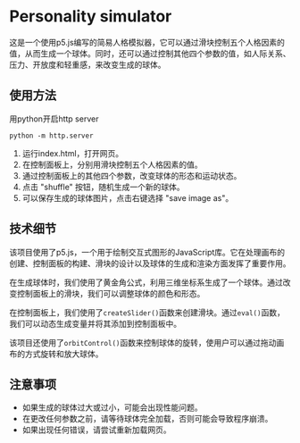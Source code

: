 # Personality simulator

这是一个使用p5.js编写的简易人格模拟器，它可以通过滑块控制五个人格因素的值，从而生成一个球体。同时，还可以通过控制其他四个参数的值，如人际关系、压力、开放度和轻重感，来改变生成的球体。

## 使用方法

用python开启http server

```
python -m http.server
```

1. 运行index.html，打开网页。
2. 在控制面板上，分别用滑块控制五个人格因素的值。
3. 通过控制面板上的其他四个参数，改变球体的形态和运动状态。
4. 点击 "shuffle" 按钮，随机生成一个新的球体。
5. 可以保存生成的球体图片，点击右键选择 "save image as"。

## 技术细节

该项目使用了p5.js，一个用于绘制交互式图形的JavaScript库。它在处理画布的创建、控制面板的构建、滑块的设计以及球体的生成和渲染方面发挥了重要作用。

在生成球体时，我们使用了黄金角公式，利用三维坐标系生成了一个球体。通过改变控制面板上的滑块，我们可以调整球体的颜色和形态。

在控制面板上，我们使用了`createSlider()`函数来创建滑块。通过`eval()`函数，我们可以动态生成变量并将其添加到控制面板中。

该项目还使用了`orbitControl()`函数来控制球体的旋转，使用户可以通过拖动画布的方式旋转和放大球体。


## 注意事项

- 如果生成的球体过大或过小，可能会出现性能问题。
- 在更改任何参数之前，请等待球体完全加载，否则可能会导致程序崩溃。
- 如果出现任何错误，请尝试重新加载网页。
